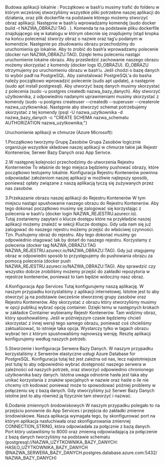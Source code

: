 Budowa aplikacji lokalnie : 
Początkowo w bash’u musimy trafić do folderu w którym wcześniej stworzyliśmy wszystkie pliki potrzebne naszej aplikacji do działania, oraz plik dockerfile na podstawie którego możemy stworzyć obraz aplikacji.
Następnie w bash’u wprowadzamy komendę (sudo docker build –t NAZWA_OBRAZU:TAG . ). Komenda ta na podstawie pliku dockerfile znajdującego się w katalogu w którym obecnie się znajdujemy (stąd kropka na końcu polecenia)
stworzy obraz o nazwie oraz tag’u podanym w komendzie. Następnie po zbudowaniu obrazu przechodzimy do uruchomienia go lokalnie. Aby to zrobić do bash’a wprowadzamy polecenie (docker run NAZWA_OBRAZU:TAG). 
Dzięki temu poleceniu nastąpi uruchomienie lokalne obrazu. Aby prześledzić zachowanie naszego obrazu możemy skorzystać z komendy (docker logs ID_OBRAZU). ID_OBRAZU otrzymujemy po uruchomieniu obrazu w bash’u.
Jeśli chodzi o bazę danych to wybór padł na PostgreSQL. Aby zainstalować PostgreSQL'a do basha należy początkowo wprowadzić polecenie (sudo apt update), a następnie (sudo apt install postgresql).
Aby utworzyć bazę danych musimy skorzystać z polecenia (sudo -u postgres createdb nazwa_bazy_danych). Aby stworzyć użytkownika, z odpowiednio nadanymi uprawnieniami musimy skorzystać z komendy (sudo -u postgres createuser --createdb --superuser --createrole nazwa_uzytkownika). Następnie aby stworzyć schemat potrzebujemy skorzystać z tej komendy (psql -U nazwa_uzytkownika -d nazwa_bazy_danych -c "CREATE SCHEMA nazwa_schematu AUTHORIZATION nazwa_uzytkownika;")



Uruchomienie aplikacji w chmurze (Azure Microsoft): 

1.Początkowo tworzymy Grupę Zasobów 
Grupa Zasobów logicznie organizuje wszystkie składowe naszej aplikacji w chmurze takie jak Rejestr Kontenerów, Serwer Bazy Danych oraz App Serivce. 

2.W następnej kolejności przechodzimy do utworzenia Rejestru Konternerów 
To właśnie do tego miejsca będziemy pushować obrazy, które początkowo testujemy lokalnie. Konfiguracja Rejestru Kontenerów powinna odpowiadać założeniom naszej aplikacji w możliwie najlepszy sposób, 
ponieważ opłaty związane z naszą aplikacją tyczą się zużywanych przez nas zasobów. 

3.Przekazanie obrazu naszej aplikacji do Rejestru Kontenerów 
W tym miejscu nastąpi spushowanie naszego obrazu do Rejestru Kontenerów. Aby tego dokonać początkowo musimy się zalogować się korzystając z polecenia w bash’u (docker login NAZWA_REJESTRU.azurecr.io).  
Tutaj zostaniemy zapytani o klucze dostępu które na przykładzie naszej aplikacji możemy znaleźć w sekcji Klucze dostępu. Gdy uda nam się już zalogować do naszego rejestru możemy przejść do właściwej czynności.  
Tzn. Pushujemy obraz do rejestru. Aby tego dokonać musimy go odpowiednio otagować tak by dotarł do naszego rejestru. Korzystamy z polecenia (docker tag NAZWA_OBRAZU:TAG NAZWA_REJESTRU.azurecr.io/NAZWA_OBRAZU:TAG). 
Gdy już otagujemy obraz w odpowiedni sposób to przystępujemy do pushowania obrazu za pomocą polecenia (docker push NAZWA_REJESTRU.azurecr.io/NAZWA_OBRAZU:TAG). 
Aby sprawdzić czy wszystko dobrze zrobiliśmy możemy przejść do zakładki repozytoria w rejestrze kontenerów, ponieważ to tam będzie widoczny nasz obraz. 

4.Konfiguracja App Services 
Tutaj konfigurujemy naszą aplikację. W naszym przypadku korzystaliśmy z aplikacji internetowej. Istotne jest to aby stworzyć ją na podstawie ówcześnie stworzonej grupy zasobów oraz Rejestru Kontenerów. Aby skorzystać z obrazu który stworzyliśmy musimy w opcji publikuj wybrać opcję container. Dzięki temu  w następnych krokach w zakładce Container wybieramy Rejestr Kontenerów. Tam widzimy obraz, który spushowaliśmy.
Jeśli w późniejszym czasie będziemy chcieli skorzystać z innej wersji tego samego obrazu, ponieważ coś chcieliśmy zaktualizować, to istnieje taka opcja. Wystarczy tylko w tagach obrazu wybrać ten z którym 
spushowaliśmy najnowszą wersję.
Resztę aplikacji konfigurujemy według naszych potrzeb. 

5.Stworzenie i konfiguracja Serwera Bazy Danych. 
W naszym przypadku korzystaliśmy z Serwerów elastyczne usługi Azure Database for PostgreSQL. Konfiguracja tutaj też jest zależna od nas, lecz najistotniejsze jest tutaj to aby odpowiednio wybrać 
dostępność naszego serwera w zależności od naszych potrzeb, oraz stworzyć odpowiednio chronionego użytkownika bazy danych. Istotna uwaga odnośnie hasła jest taka aby unikać korzystania z znaków specjalnych w 
nazwie oraz haśle o ile nie chcemy ich kodować ponieważ może to spowodować później problemy w połączeniu się z bazą danych. 
Gdy stworzyliśmy już Serwer Bazy Danych istotne jest to aby również ją fizycznie tam stworzyć i nazwać. 

6.Dodanie zmiennych środowiskowych 
W naszym przypadku polegało to na przejściu ponownie do App Services i przejścia do zakładki zmienne środowiskowe. Nasza aplikacja wymagała tego, by skonfigurować port na którym aplikacja nasłuchiwała oraz 
skonfigurowania zmiennej CONNECTION_STRING, która odpowiadała za połącznie z bazą danych. Port który ustawiliśmy to 8000 oraz zmienną odpowiadającą za połączenie z bazą danych tworzyliśmy na podstawie schematu 
(postgresql://NAZWA_UŻYTKOWNIKA_BAZY_DANYCH: HASŁO_UŻYTKOWNIKA_BAZY_DANYCH @NAZWA_SERWERA_BAZY_DANYCH.postgres.database.azure.com:5432/NAZWA_BAZY_DANYCH) 
